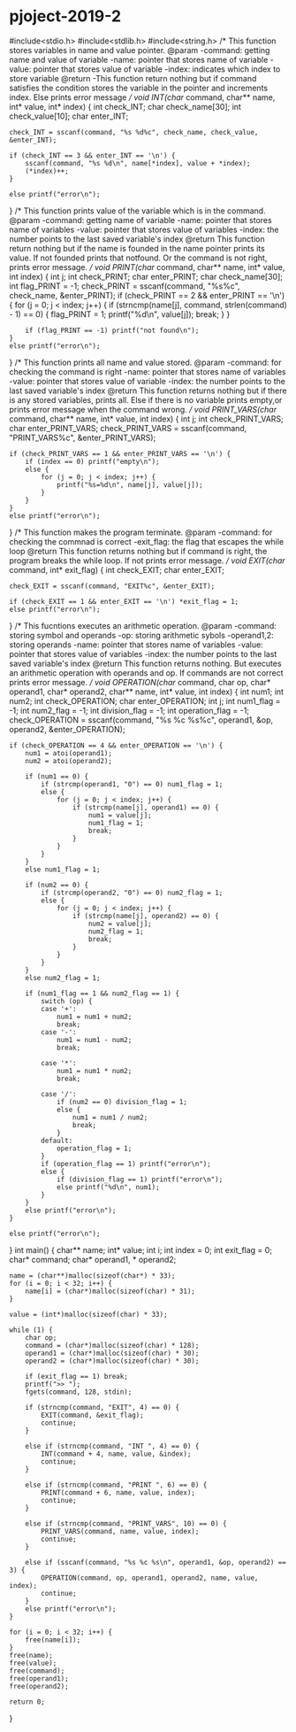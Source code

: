 # pjoject-2019-2
#include<stdio.h>
#include<stdlib.h>
#include<string.h>
/*
	This function stores variables in name and value pointer.
	@param
	-command: getting name and value of variable
	-name: pointer that stores name of variable
	-value: pointer that stores value of variable
	-index: indicates which index to store variable
	@return
	-This function return nothing but if command satisfies
	the condition stores the variable in the pointer and increments
	index. Else	prints error message
*/
void INT(char* command, char** name, int* value, int* index)
{
	int check_INT;
	char check_name[30];
	int check_value[10];
	char enter_INT;

	check_INT = sscanf(command, "%s %d%c", check_name, check_value, &enter_INT);

	if (check_INT == 3 && enter_INT == '\n') {
		sscanf(command, "%s %d\n", name[*index], value + *index);
		(*index)++;
	}

	else printf("error\n");
}
/*
	This function prints value of the variable which is in the command.
	@param
	-command: getting name of variable
	-name: pointer that stores name of variables
	-value:	pointer that stores value of variables
	-index: the number points to the last saved variable's index
	@return
	This function return nothing but if the name is founded in the name 
	pointer prints its value. If not founded prints that notfound. Or the 
	command is not right, prints error message.
*/
void PRINT(char* command, char** name, int* value, int index)
{
	int j;
	int check_PRINT;
	char enter_PRINT;
	char check_name[30];
	int flag_PRINT = -1;
	check_PRINT = sscanf(command, "%s%c", check_name, &enter_PRINT);
	if (check_PRINT == 2 && enter_PRINT == '\n') {
		for (j = 0; j < index; j++) {
			if (strncmp(name[j], command, strlen(command) - 1) == 0) {
				flag_PRINT = 1;
				printf("%d\n", value[j]);
				break;
			}
		}

		if (flag_PRINT == -1) printf("not found\n");
	}
	else printf("error\n");
}
/*
	This function prints all name and value stored.
	@param
	-command: for checking the command is right
	-name: pointer that stores name of variables
	-value: pointer that stores value of variable
	-index: the number points to the last saved variable's index
	@return
	This function returns nothing but if there is any stored variables, prints all.
	Else if there is no variable prints empty,or prints error message when the command wrong.
*/
void PRINT_VARS(char* command, char** name, int* value, int index)
{
	int j;
	int check_PRINT_VARS;
	char enter_PRINT_VARS;
	check_PRINT_VARS = sscanf(command, "PRINT_VARS%c", &enter_PRINT_VARS);

	if (check_PRINT_VARS == 1 && enter_PRINT_VARS == '\n') {
		if (index == 0) printf("empty\n");
		else {
			for (j = 0; j < index; j++) {
				printf("%s=%d\n", name[j], value[j]);
			}
		}
	}
	else printf("error\n");
}
/*
	This function makes the program terminate.
	@param
	-command: for checking the commnad is correct
	-exit_flag: the flag that escapes the while loop
	@return
	This function returns nothing but if command is right, the program 
	breaks the while loop. If not prints error message.
*/
void EXIT(char* command, int* exit_flag)
{
	int check_EXIT;
	char enter_EXIT;

	check_EXIT = sscanf(command, "EXIT%c", &enter_EXIT);

	if (check_EXIT == 1 && enter_EXIT == '\n') *exit_flag = 1;
	else printf("error\n");
}
/*
	This fucntions executes an arithmetic operation.
	@param
	-command: storing symbol and operands
	-op: storing arithmetic sybols
	-operand1,2: storing operands
	-name: pointer that stores name of variables
	-value: pointer that stores value of variables
	-index: the number points to the last saved variable's index
	@return
	This function returns nothing. But executes an arithmetic operation with operands and op.
	If commands are not correct prints error message. 
*/
void OPERATION(char* command, char op, char* operand1, char* operand2, char** name, int* value, int index)
{
	int num1;
	int num2;
	int check_OPERATION;
	char enter_OPERATION;
	int j;
	int num1_flag = -1;
	int num2_flag = -1;
	int division_flag = -1;
	int operation_flag = -1;
	check_OPERATION = sscanf(command, "%s %c %s%c", operand1, &op, operand2, &enter_OPERATION);

	if (check_OPERATION == 4 && enter_OPERATION == '\n') {
		num1 = atoi(operand1);
		num2 = atoi(operand2);

		if (num1 == 0) {
			if (strcmp(operand1, "0") == 0) num1_flag = 1;
			else {
				for (j = 0; j < index; j++) {
					if (strcmp(name[j], operand1) == 0) {
						num1 = value[j];
						num1_flag = 1;
						break;
					}
				}
			}
		}
		else num1_flag = 1;

		if (num2 == 0) {
			if (strcmp(operand2, "0") == 0) num2_flag = 1;
			else {
				for (j = 0; j < index; j++) {
					if (strcmp(name[j], operand2) == 0) {
						num2 = value[j];
						num2_flag = 1;
						break;
					}
				}
			}
		}
		else num2_flag = 1;

		if (num1_flag == 1 && num2_flag == 1) {
			switch (op) {
			case '+':
				num1 = num1 + num2;
				break;
			case '-':
				num1 = num1 - num2;
				break;

			case '*':
				num1 = num1 * num2;
				break;

			case '/':
				if (num2 == 0) division_flag = 1;
				else {
					num1 = num1 / num2;
					break;
				}
			default:
				operation_flag = 1;
			}
			if (operation_flag == 1) printf("error\n");
			else {
				if (division_flag == 1) printf("error\n");
				else printf("%d\n", num1);
			}
		}
		else printf("error\n");
	}

	else printf("error\n");
}
int main()
{
	char** name;
	int* value;
	int i;
	int index = 0;
	int exit_flag = 0;
	char* command;
	char* operand1, * operand2;

	name = (char**)malloc(sizeof(char*) * 33);
	for (i = 0; i < 32; i++) {
		name[i] = (char*)malloc(sizeof(char) * 31);
	}

	value = (int*)malloc(sizeof(char) * 33);

	while (1) {
		char op;
		command = (char*)malloc(sizeof(char) * 128);
		operand1 = (char*)malloc(sizeof(char) * 30);
		operand2 = (char*)malloc(sizeof(char) * 30);

		if (exit_flag == 1) break;
		printf(">> ");
		fgets(command, 128, stdin);

		if (strncmp(command, "EXIT", 4) == 0) {
			EXIT(command, &exit_flag);
			continue;
		}

		else if (strncmp(command, "INT ", 4) == 0) {
			INT(command + 4, name, value, &index);
			continue;
		}

		else if (strncmp(command, "PRINT ", 6) == 0) {
			PRINT(command + 6, name, value, index);
			continue;
		}

		else if (strncmp(command, "PRINT_VARS", 10) == 0) {
			PRINT_VARS(command, name, value, index);
			continue;
		}

		else if (sscanf(command, "%s %c %s\n", operand1, &op, operand2) == 3) {
			OPERATION(command, op, operand1, operand2, name, value, index);
			continue;
		}
		else printf("error\n");
	}

	for (i = 0; i < 32; i++) {
		free(name[i]);
	}
	free(name);
	free(value);
	free(command);
	free(operand1);
	free(operand2);

	return 0;
}
